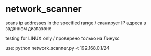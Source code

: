 # network_scanner
scans ip addresses in the specified range / сканирует IP адреса в заданном диапазоне

testing for LINUX only / проверено только на Линукс

use: python network_scanner.py -t 192.168.0.1/24
